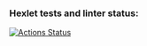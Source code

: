 ### Hexlet tests and linter status:
[![Actions Status](https://github.com/itelmenko/ansible-project-76/workflows/hexlet-check/badge.svg)](https://github.com/itelmenko/ansible-project-76/actions)